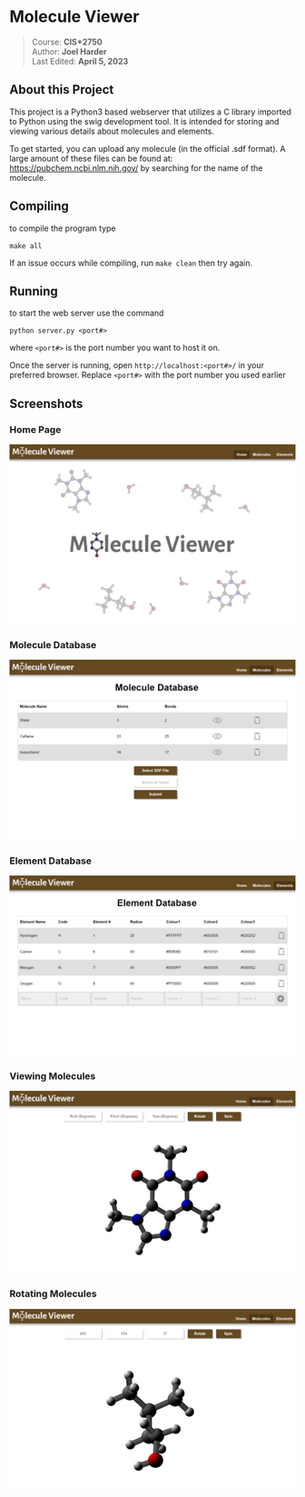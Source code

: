 # Molecule Viewer
> Course: **CIS\*2750**<br>
> Author: **Joel Harder**<br>
> Last Edited: **April 5, 2023**

## About this Project

This project is a Python3 based webserver that utilizes a C library imported to Python using the swig development tool. It is intended for storing and viewing various details about molecules and elements.

To get started, you can upload any molecule (in the official .sdf format). A large amount of these files can be found at: https://pubchem.ncbi.nlm.nih.gov/ by searching for the name of the molecule.

## Compiling
to compile the program type
```
make all
``` 
If an issue occurs while compiling, run `make clean` then try again.

## Running
to start the web server use the command 
```
python server.py <port#>
``` 
where `<port#>` is the port number you want to host it on.

Once the server is running, open `http://localhost:<port#>/` in your preferred browser. Replace `<port#>` with the port number you used earlier

## Screenshots

### Home Page
![A screenshot of the home page](images/screenshots/home_page.png?raw=true "Home Page")

### Molecule Database
![A screenshot of the page that lists all molecules in the database](images/screenshots/molecule_database.png?raw=true "Molecule Database")

### Element Database
![A screenshot of the page that lists all elements in the database](images/screenshots/element_database.png?raw=true "Element Database")

### Viewing Molecules
![A screenshot of the page that displays an svg of a molecule](images/screenshots/view_caffeine.png?raw=true "View of Caffeine")

### Rotating Molecules
![A screenshot of the page that displays an svg of a molecule and the view is rotated](images/screenshots/view_rotated_isopentanol.png?raw=true "Rotated View of Isopentanol")
